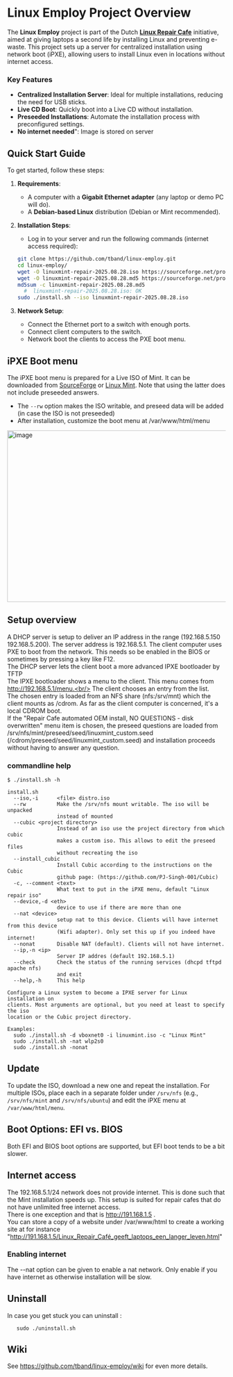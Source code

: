 # Linux Employ Project Overview

The **Linux Employ** project is part of the Dutch [**Linux Repair Cafe**](https://www.repaircafe.org/linux-repair-cafe/) initiative, aimed at giving laptops a second life by installing Linux and preventing e-waste. This project sets up a server for centralized installation using network boot (iPXE), allowing users to install Linux even in locations without internet access.

### Key Features
- **Centralized Installation Server**: Ideal for multiple installations, reducing the need for USB sticks.
- **Live CD Boot**: Quickly boot into a Live CD without installation.
- **Preseeded Installations**: Automate the installation process with preconfigured settings.
- **No internet needed**": Image is stored on server

## Quick Start Guide

To get started, follow these steps:

1. **Requirements**:
   - A computer with a **Gigabit Ethernet adapter** (any laptop or demo PC will do).
   - A **Debian-based Linux** distribution (Debian or Mint recommended).

2. **Installation Steps**:
   - Log in to your server and run the following commands (internet access required):
   ```bash
   git clone https://github.com/tband/linux-employ.git 
   cd linux-employ/
   wget -O linuxmint-repair-2025.08.28.iso https://sourceforge.net/projects/linux-iso/files/linuxmint-repair-2025.08.28.iso/download
   wget -O linuxmint-repair-2025.08.28.md5 https://sourceforge.net/projects/linux-iso/files/linuxmint-repair-2025.08.28.md5/download
   md5sum -c linuxmint-repair-2025.08.28.md5
     #  linuxmint-repair-2025.08.28.iso: OK
   sudo ./install.sh --iso linuxmint-repair-2025.08.28.iso

 3. **Network Setup**:
    - Connect the Ethernet port to a switch with enough ports.
    - Connect client computers to the switch.
    - Network boot the clients to access the PXE boot menu.


## iPXE Boot menu
The iPXE boot menu is prepared for a Live ISO of Mint. It can be downloaded from [SourceForge](https://sourceforge.net/projects/linux-iso/files/) or
[Linux Mint](https://www.linuxmint.com/download.php). Note that using the latter does not include preseeded answers. 

- The `--rw` option makes the ISO writable, and preseed data will be added (in case the ISO is not preseeded)
- After installation, customize the boot menu at /var/www/html/menu

<img width="716" height="395" alt="image" src="https://github.com/user-attachments/assets/a6e7441b-237c-4adb-91e2-2eb7c7fe14ca" />

## Setup overview
A DHCP server is setup to deliver an IP address in the range (192.168.5.150 192.168.5.200). The server address is 192.168.5.1. The client computer uses PXE to boot from the network. This needs so be enabled in the BIOS or sometimes by pressing a key like F12.<br/>
The DHCP server lets the client boot a more advanced IPXE bootloader by TFTP<br/>
The IPXE bootloader shows a menu to the client. This menu comes from http://192.168.5.1/menu.<br/>
The client chooses an entry from the list.<br/>
The chosen entry is loaded from an NFS share (nfs:/srv/mnt) which the client mounts as /cdrom. As far as the client computer is concerned, it's a local CDROM boot.<br/>
If the "Repair Cafe automated OEM install, NO QUESTIONS - disk overwritten" menu item is chosen, the preseed questions are loaded from /srv/nfs/mint/preseed/seed/linuxmint_custom.seed (/cdrom/preseed/seed/linuxmint_custom.seed) and installation proceeds without having to answer any question.
### commandline help
```
$ ./install.sh -h

install.sh
  --iso,-i      <file> distro.iso
  --rw          Make the /srv/nfs mount writable. The iso will be unpacked
                instead of mounted
  --cubic <project directory>
                Instead of an iso use the project directory from which cubic
                makes a custom iso. This allows to edit the preseed files
                without recreating the iso
  --install_cubic
                Install Cubic according to the instructions on the Cubic 
                github page: (https://github.com/PJ-Singh-001/Cubic)
  -c, --comment <text>
                What text to put in the iPXE menu, default "Linux repair iso"
  --device,-d <eth>
                device to use if there are more than one
  --nat <device>
                setup nat to this device. Clients will have internet from this device
                (Wifi adapter). Only set this up if you indeed have internet!
  --nonat       Disable NAT (default). Clients will not have internet.
  --ip,-n <ip>
                Server IP addres (default 192.168.5.1)
  --check       Check the status of the running services (dhcpd tftpd apache nfs)
                and exit
  --help,-h     This help

Configure a Linux system to become a IPXE server for Linux installation on
clients. Most arguments are optional, but you need at least to specify the iso
location or the Cubic project directory.
  
Examples:
  sudo ./install.sh -d vboxnet0 -i linuxmint.iso -c "Linux Mint"
  sudo ./install.sh -nat wlp2s0
  sudo ./install.sh -nonat

```

## Update
To update the ISO, download a new one and repeat the installation. For multiple ISOs, place each in a separate folder under `/srv/nfs` (e.g., `/srv/nfs/mint` and `/srv/nfs/ubuntu`) and edit the iPXE menu at `/var/www/html/menu`.

## Boot Options: EFI vs. BIOS
Both EFI and BIOS boot options are supported, but EFI boot tends to be a bit slower.
## Internet access
The 192.168.5.1/24 network does not provide internet. 
This is done such that the Mint installation speeds up. This setup is suited for repair cafes that do not have unlimited free internet access.<br/>
There is one exception and that is http://191.168.1.5 .<br/>
You can store a copy of a website under /var/www/html to create a working site at 
for instance "http://191.168.1.5/Linux_Repair_Café_geeft_laptops_een_langer_leven.html"
### Enabling internet
The --nat option can be given to enable a nat network. Only enable if you have internet as otherwise installation will be slow.
## Uninstall
In case you get stuck you can uninstall :
```
   sudo ./uninstall.sh
```
## Wiki
See https://github.com/tband/linux-employ/wiki for even more details.
